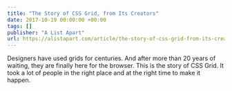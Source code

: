 ```yaml
---
title: "The Story of CSS Grid, from Its Creators"
date: 2017-10-19 00:00:00 +00:00
tags: []
publisher: "A List Apart"
url: https://alistapart.com/article/the-story-of-css-grid-from-its-creators
---
```


Designers have used grids for centuries. And after more than 20 years of waiting, they are finally here for the browser. This is the story of CSS Grid. It took a lot of people in the right place and at the right time to make it happen.

